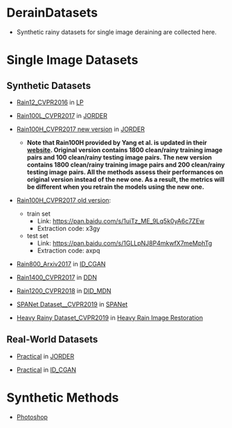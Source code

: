 # DerainDatasets
  * Synthetic rainy datasets for single image deraining are collected here.

# Single Image Datasets
## Synthetic Datasets

  * [Rain12_CVPR2016](http://yu-li.github.io/paper/li_cvpr16_rain.zip) in [LP](https://ieeexplore.ieee.org/document/7780668/)
  
  * [Rain100L_CVPR2017](http://www.icst.pku.edu.cn/struct/Projects/joint_rain_removal.html) in [JORDER](http://openaccess.thecvf.com/content_cvpr_2017/papers/Yang_Deep_Joint_Rain_CVPR_2017_paper.pdf)
  
  * [Rain100H_CVPR2017 new version](http://www.icst.pku.edu.cn/struct/Projects/joint_rain_removal.html) in [JORDER](http://openaccess.thecvf.com/content_cvpr_2017/papers/Yang_Deep_Joint_Rain_CVPR_2017_paper.pdf)
    * **Note that Rain100H provided by Yang et al. is updated in their [website](http://www.icst.pku.edu.cn/struct/Projects/joint_rain_removal.html). Original version contains 1800 clean/rainy training image pairs and 100 clean/rainy testing image pairs. The new version contains 1800 clean/rainy training image pairs and 200 clean/rainy testing image pairs. All the methods assess their performances on original version instead of the new one. As a result, the metrics will be different when you retrain the models using the new one.**
  
  * [Rain100H_CVPR2017 old version]():
    * train set
      * Link: https://pan.baidu.com/s/1uiTz_ME_9Lq5k0yA6c7ZEw 
      * Extraction code: x3gy
    * test set
      * Link: https://pan.baidu.com/s/1GLLpNJ8P4mkwfX7meMphTg
      * Extraction code: axpq
   
  * [Rain800_Arxiv2017](https://github.com/hezhangsprinter/ID-CGAN) in [ID_CGAN](https://arxiv.org/abs/1701.05957)
  
  * [Rain1400_CVPR2017](https://xueyangfu.github.io/projects/cvpr2017.html) in [DDN](http://openaccess.thecvf.com/content_cvpr_2017/papers/Fu_Removing_Rain_From_CVPR_2017_paper.pdf)
  
  * [Rain1200_CVPR2018](https://github.com/hezhangsprinter/DID-MDN) in [DID_MDN](https://arxiv.org/abs/1802.07412)

  * [SPANet Dataset__CVPR2019](https://stevewongv.github.io/derain-project.html) in [SPANet](https://arxiv.org/pdf/1904.01538.pdf)
  
  * [Heavy Rainy Dataset_CVPR2019](https://drive.google.com/file/d/1rFpW_coyxidYLK8vrcfViJLDd-BcSn4B/view) in [Heavy Rain Image Restoration](http://export.arxiv.org/pdf/1904.05050)

## Real-World Datasets

  * [Practical](http://www.icst.pku.edu.cn/struct/Projects/joint_rain_removal.html) in [JORDER](http://openaccess.thecvf.com/content_cvpr_2017/papers/Yang_Deep_Joint_Rain_CVPR_2017_paper.pdf)
  
  * [Practical](https://github.com/hezhangsprinter/ID-CGAN) in [ID_CGAN](https://arxiv.org/abs/1701.05957)

# Synthetic Methods

  * [Photoshop](https://www.photoshopessentials.com/photo-effects/rain/)
